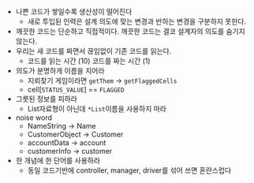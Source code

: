 - 나쁜 코드가 쌓일수록 생산성이 떨어진다
  - 새로 투입된 인력은 설계 의도에 맞는 변경과 반하는 변경을 구분하지 못한다. 
- 깨끗한 코드는 단순하고 직접적이다. 깨끗한 코드는 결코 설계자의 의도를 숨기지 않는다. 
- 우리는 새 코드를 짜면서 끊임없이 기존 코드를 읽는다. 
  - 코드를 읽는 시간 (10) 코드를 짜는 시간 (1) 
- 의도가 분명하게 이름을 지어라
  - 지뢰찾기 게임이라면 `getThem` -> `getFlaggedCells` 
  - cell[`STATUS_VALUE`] == `FLAGGED`
- 그릇된 정보를 피하라
  - List자료형이 아닌데 `*List`이름을 사용하지 마라
- noise word
  - NameString -> Name
  - CustomerObject -> Customer
  - accountData -> account
  - customerInfo -> customer
- 한 개념에 한 단어를 사용하라
  - 동일 코드기반에 controller, manager, driver를 섞어 쓰면 혼란스럽다
  